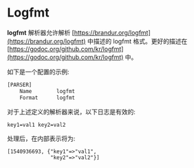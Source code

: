 # Logfmt

**logfmt** 解析器允许解析 [https://brandur.org/logfmt](https://brandur.org/logfmt) 中描述的 logfmt 格式。更好的描述在 [https://godoc.org/github.com/kr/logfmt](https://godoc.org/github.com/kr/logfmt) 中。

如下是一个配置的示例:

```python
[PARSER]
    Name        logfmt
    Format      logfmt
```

对于上述定义的解析器来说，以下日志是有效的:

```text
key1=val1 key2=val2
```

处理后，在内部表示将为:

```text
[1540936693, {"key1"=>"val1",
              "key2"=>"val2"}]
```

